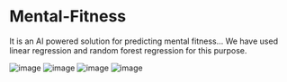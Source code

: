# Mental-Fitness
It is an AI powered solution for predicting mental fitness...
We have used linear regression and random forest regression for this purpose.


![image](https://github.com/MitaliSachan/Mental-Fitness/assets/95533074/f7ce017b-58dd-49de-8b3f-33db034aa5db)
![image](https://github.com/MitaliSachan/Mental-Fitness/assets/95533074/9a22dbe4-7f9e-45fb-a12b-6105ad16fa02)
![image](https://github.com/MitaliSachan/Mental-Fitness/assets/95533074/73f8a4a3-45a0-469b-b111-b9afb4b4b6e5)
![image](https://github.com/MitaliSachan/Mental-Fitness/assets/95533074/f604dcc8-66d3-442a-9d92-4b957d6918ff)
